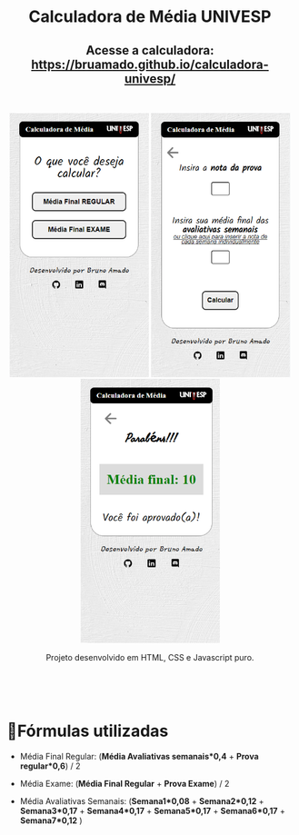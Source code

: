 <h1 align="center"> Calculadora de Média UNIVESP </h1>
<h2 align="center">Acesse a calculadora: <a href="https://bruamado.github.io/calculadora-univesp/">https://bruamado.github.io/calculadora-univesp/</a></h2>
<br>
<p align="center">
  <img src="./resources/pre-view1.png" width="245px" height="465px" />
  <img src="./resources/pre-view2.png" width="245px" height="465px" />
  <img src="./resources/pre-view3.png" width="245px" height="465px" />
</p>
<p align="center"> Projeto desenvolvido em HTML, CSS e Javascript puro.</p>
<br>
<br>
<br>


# 📖Fórmulas utilizadas

- Média Final Regular: (**Média Avaliativas semanais*0,4** + **Prova regular*0,6**) / 2

- Média Exame: (**Média Final Regular** + **Prova Exame**) / 2

- Média Avaliativas Semanais: (**Semana1*0,08** + **Semana2*0,12** + **Semana3*0,17** + **Semana4*0,17** + **Semana5*0,17** + **Semana6*0,17** + **Semana7*0,12** )